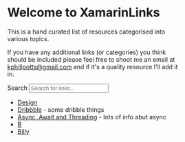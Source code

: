 # Welcome to XamarinLinks
<head>
<style>
* {
  box-sizing: border-box;
}

#myInput {
  background-image: url('/css/searchicon.png');
  background-position: 10px 12px;
  background-repeat: no-repeat;
  width: 100%;
  font-size: 16px;
  padding: 12px 20px 12px 40px;
  border: 1px solid #ddd;
  margin-bottom: 12px;
}

#Links {
  list-style-type: none;
  padding: 0;
  margin: 0;
}

#Links li a {
  border: 1px solid #ddd;
  margin-top: -1px; /* Prevent double borders */
  background-color: #f6f6f6;
  padding: 12px;
  text-decoration: none;
  font-size: 18px;
  color: black;
  display: block
}

#Links li a.header {
  background-color: #e2e2e2;
  cursor: default;
}

#Links li a:hover:not(.header) {
  background-color: #eee;
}
</style>
</head>

This is a hand curated list of resources categorised into various topics.

If you have any additional links (or categories) you think should be included please feel free to shoot me an email at kphillpotts@gmail.com and if it's a quality resource I'll add it in.

Search <input type="text" id="myInput" onkeyup="myFunction()" placeholder="Search for links.." title="Type in a link">


<!-- MarkdownTOC depth=4 -->
<ul id="Links">
  <li><a href="#" class="header">Design</a></li>
  <li><a href="https://dribbble.com/">Dribbble</a> - some dribble things</li>
  <li><a href="async_await.md">Async, Await and Threading</a> - lots of info abut async</li>

  <li><a href="#" class="header">B</a></li>
  <li><a href="#">Billy</a></li>
</ul>


<script>
function myFunction() {
    var input, filter, ul, li, a, i;
    input = document.getElementById("myInput");
    filter = input.value.toUpperCase();
    ul = document.getElementById("Links");
    li = ul.getElementsByTagName("li");
    for (i = 0; i < li.length; i++) {
        a = li[i].getElementsByTagName("a")[0];
        if (a.innerHTML.toUpperCase().indexOf(filter) > -1) {
            li[i].style.display = "";
        } else {
            li[i].style.display = "none";

        }
    }
}
</script>